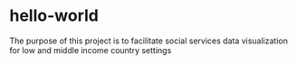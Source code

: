 # hello-world
The purpose of this project is to facilitate social services data visualization for low and middle income country settings
